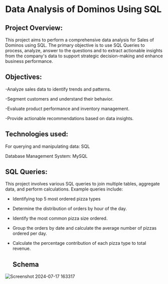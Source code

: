 # Data Analysis of Dominos Using SQL

## Project Overview: 
This project aims to perform a comprehensive data analysis for Sales of Dominos using SQL. The primary objective is to use SQL Queries to process, analyze, answer to the questions and to extract actionable insights from the company's data to support strategic decision-making and enhance business performance.

## Objectives:
-Analyze sales data to identify trends and patterns.

-Segment customers and understand their behavior.

-Evaluate product performance and inventory management.

-Provide actionable recommendations based on data insights.

## Technologies used:
For querying and manipulating data: SQL

Database Management System: MySQL

## SQL Queries:
This project involves various SQL queries to join multiple tables, aggregate data, and perform calculations. Example queries include:
- Identifying top 5 most ordered pizza types
- Determine the distribution of orders by hour of the day.
- Identify the most common pizza size ordered.
- Group the orders by date and calculate the average number of pizzas ordered per day.
- Calculate the percentage contribution of each pizza type to total revenue.

  ## Schema
  
![Screenshot 2024-07-17 163317](https://github.com/user-attachments/assets/bb55c186-4010-4b7f-93d8-157b9fd7046e)
